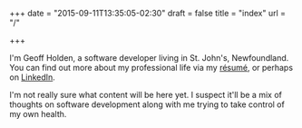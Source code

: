 +++
date = "2015-09-11T13:35:05-02:30"
draft = false
title = "index"
url = "/"

+++

I'm Geoff Holden, a software developer living in St. John's, Newfoundland. You can find out more about my professional life via my [r&eacute;sum&eacute;](/resume/), or perhaps on [LinkedIn](http://ca.linkedin.com/in/geoffholden/).

I'm not really sure what content will be here yet. I suspect it'll be a mix of thoughts on software development along with me trying to take control of my own health.
